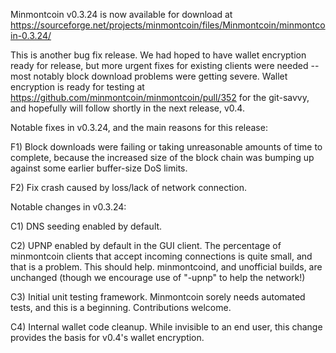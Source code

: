 Minmontcoin v0.3.24 is now available for download at
https://sourceforge.net/projects/minmontcoin/files/Minmontcoin/minmontcoin-0.3.24/

This is another bug fix release.  We had hoped to have wallet encryption ready for release, but more urgent fixes for existing clients were needed -- most notably block download problems were getting severe.  Wallet encryption is ready for testing at https://github.com/minmontcoin/minmontcoin/pull/352 for the git-savvy, and hopefully will follow shortly in the next release, v0.4.

Notable fixes in v0.3.24, and the main reasons for this release:

F1) Block downloads were failing or taking unreasonable amounts of time to complete, because the increased size of the block chain was bumping up against some earlier buffer-size DoS limits.

F2) Fix crash caused by loss/lack of network connection.

Notable changes in v0.3.24:

C1) DNS seeding enabled by default.

C2) UPNP enabled by default in the GUI client.  The percentage of minmontcoin clients that accept incoming connections is quite small, and that is a problem.  This should help.  minmontcoind, and unofficial builds, are unchanged (though we encourage use of "-upnp" to help the network!)

C3) Initial unit testing framework.  Minmontcoin sorely needs automated tests, and this is a beginning.  Contributions welcome.

C4) Internal wallet code cleanup.  While invisible to an end user, this change provides the basis for v0.4's wallet encryption.
